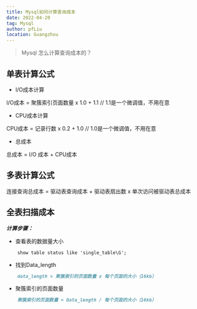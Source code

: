 ```yaml
---
title: Mysql如何计算查询成本
date: 2022-04-20
tag: Mysql
author: pfLiu
location: Guangzhou  
---
```


> Mysql 怎么计算查询成本的？

## 单表计算公式

- I/O成本计算

I/O成本 = 聚簇索引页面数量 x 1.0 + 1.1  // 1.1是一个微调值，不用在意

- CPU成本计算

CPU成本 = 记录行数 x 0.2 + 1.0  // 1.0是一个微调值，不用在意

- 总成本

总成本 = I/O 成本 + CPU成本

## 多表计算公式

连接查询总成本 = 驱动表查询成本 + 驱动表扇出数 x 单次访问被驱动表总成本

## 全表扫描成本

***计算步骤：***

- 查看表的数据量大小

```mysql
    show table status like 'single_table\G';
```

- 找到Data_length

```md
    data_length = 聚簇索引的页面数量 x 每个页面的大小（16kb）
```

- 聚簇索引的页面数量

```md
    聚簇索引的页面数量 = Data_length / 每个页面的大小（16kb）
```
